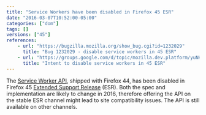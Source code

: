```yaml
---
title: "Service Workers have been disabled in Firefox 45 ESR"
date: "2016-03-07T10:52:00-05:00"
categories: ["dom"]
tags: []
versions: ["45"]
references:
    - url: "https://bugzilla.mozilla.org/show_bug.cgi?id=1232029"
      title: "Bug 1232029 - disable service workers in 45 ESR"
    - url: "https://groups.google.com/d/topic/mozilla.dev.platform/yuNHtDhl3lY/discussion"
      title: "Intent to disable service workers in 45 ESR"
---
```

The [Service Worker API](https://developer.mozilla.org/en-US/docs/Web/API/Service_Worker_API), shipped with Firefox 44, has been disabled in Firefox 45 [Extended Support Release](https://www.mozilla.org/en-US/firefox/organizations/) (ESR). Both the spec and implementation are likely to change in 2016, therefore offering the API on the stable ESR channel might lead to site compatibility issues. The API is still available on other channels.
